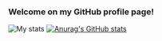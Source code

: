### Welcome on my GitHub profile page!

![My stats](https://github-readme-stats.vercel.app/api?username=Kirilliriks&show_icons=true&theme=dark)
[![Anurag's GitHub stats](https://github-readme-stats.vercel.app/api?username=Kirilliriks)](https://github.com/anuraghazra/github-readme-stats)
